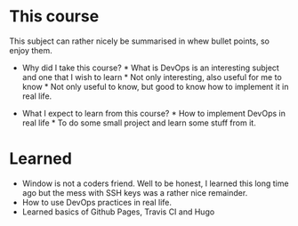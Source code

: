 # This course

This subject can rather nicely be summarised in whew bullet points, so enjoy them.

* Why did I take this course?
      * What is DevOps is an interesting subject and one that I wish to learn
      * Not only interesting, also useful for me to know
      * Not only useful to know, but good to know how to implement it in real life.

* What I expect to learn from this course?
      * How to implement DevOps in real life
      * To do some small project and learn some stuff from it.


# Learned

* Window is not a coders friend. Well to be honest, I learned this long time ago but the mess with SSH keys was a rather nice remainder.
* How to use DevOps practices in real life.
* Learned basics of Github Pages, Travis CI and Hugo